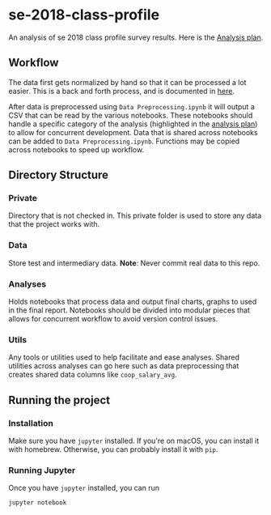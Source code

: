 # se-2018-class-profile
An analysis of se 2018 class profile survey results. Here is the [Analysis plan](https://paper.dropbox.com/doc/Analysis-Plan-FFNs8uboDURRprv4qbZGQ).

## Workflow
The data first gets normalized by hand so that it can be processed a lot easier. This is a back and forth process, and is documented in [here](https://github.com/chrisjluc/se-2018-class-profile/blob/master/Normalization_Plan.md).

After data is preprocessed using `Data Preprocessing.ipynb` it will output a CSV that can be read by the various notebooks. These notebooks should handle a specific category of the analysis (highlighted in the [analysis plan](https://paper.dropbox.com/doc/Analysis-Plan-FFNs8uboDURRprv4qbZGQ)) to allow for concurrent development. Data that is shared across notebooks can be added to `Data Preprocessing.ipynb`. Functions may be copied across notebooks to speed up workflow.

## Directory Structure
### Private
Directory that is not checked in. This private folder is used to store any data that the project works with. 

### Data
Store test and intermediary data. **Note**: Never commit real data to this repo.

### Analyses
Holds notebooks that process data and output final charts, graphs to used in the final report. Notebooks should be divided into modular pieces that allows for concurrent workflow to avoid version control issues.

### Utils
Any tools or utilities used to help facilitate and ease analyses. Shared utilities across analyses can go here such as data preprocessing that creates shared data columns like `coop_salary_avg`.

## Running the project
### Installation
Make sure you have `jupyter` installed. If you're on macOS, you can install it
with homebrew. Otherwise, you can probably install it with `pip`.

### Running Jupyter
Once you have `jupyter` installed, you can run
```
jupyter notebook
```

